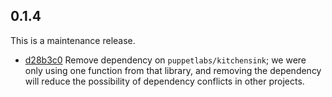 ## 0.1.4

This is a maintenance release.

* [d28b3c0](https://github.com/puppetlabs/clj-typesafe-config/pull/6) Remove dependency on `puppetlabs/kitchensink`; we were only using one function from that library, and removing the dependency will reduce the possibility of dependency conflicts in other projects.
